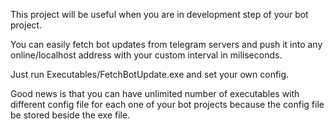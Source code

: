 This project will be useful when you are in development step of your bot project.

You can easily fetch bot updates from telegram servers and push it into any online/localhost address with your custom interval in miliseconds.

Just run Executables/FetchBotUpdate.exe and set your own config.

Good news is that you can have unlimited number of executables with different config file for each one of your bot projects because the config file be stored beside the exe file.
